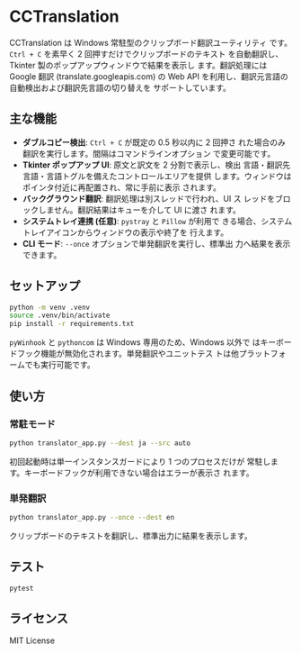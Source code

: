 # CCTranslation

CCTranslation は Windows 常駐型のクリップボード翻訳ユーティリティ
です。`Ctrl + C` を素早く 2 回押すだけでクリップボードのテキスト
を自動翻訳し、Tkinter 製のポップアップウィンドウで結果を表示し
ます。翻訳処理には Google 翻訳 (translate.googleapis.com) の Web
API を利用し、翻訳元言語の自動検出および翻訳先言語の切り替えを
サポートしています。

## 主な機能

- **ダブルコピー検出**: `Ctrl + C` が既定の 0.5 秒以内に 2 回押さ
  れた場合のみ翻訳を実行します。間隔はコマンドラインオプション
  で変更可能です。
- **Tkinter ポップアップ UI**: 原文と訳文を 2 分割で表示し、検出
  言語・翻訳先言語・言語トグルを備えたコントロールエリアを提供
  します。ウィンドウはポインタ付近に再配置され、常に手前に表示
  されます。
- **バックグラウンド翻訳**: 翻訳処理は別スレッドで行われ、UI ス
  レッドをブロックしません。翻訳結果はキューを介して UI に渡さ
  れます。
- **システムトレイ連携 (任意)**: `pystray` と `Pillow` が利用で
  きる場合、システムトレイアイコンからウィンドウの表示や終了を
  行えます。
- **CLI モード**: `--once` オプションで単発翻訳を実行し、標準出
  力へ結果を表示できます。

## セットアップ

```bash
python -m venv .venv
source .venv/bin/activate
pip install -r requirements.txt
```

`pyWinhook` と `pythoncom` は Windows 専用のため、Windows 以外で
はキーボードフック機能が無効化されます。単発翻訳やユニットテス
トは他プラットフォームでも実行可能です。

## 使い方

### 常駐モード

```bash
python translator_app.py --dest ja --src auto
```

初回起動時は単一インスタンスガードにより 1 つのプロセスだけが
常駐します。キーボードフックが利用できない場合はエラーが表示さ
れます。

### 単発翻訳

```bash
python translator_app.py --once --dest en
```

クリップボードのテキストを翻訳し、標準出力に結果を表示します。

## テスト

```bash
pytest
```

## ライセンス

MIT License
